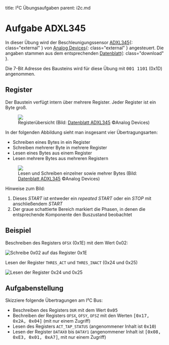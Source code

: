 title: I&sup2;C Übungsaufgaben
parent: i2c.md

# Aufgabe ADXL345
In dieser Übung wird der Beschleunigungssensor [ADXL345](http://www.analog.com/en/products/mems/mems-accelerometers/adxl345.html){: class="external" } von [Analog Devices](http://www.analog.com/){: class="external" } angesteuert. Die angaben stammen aus dem entsprechenden [Datenblatt](http://www.analog.com/media/en/technical-documentation/data-sheets/ADXL345.pdf){: class="download" }.

Die 7-Bit Adresse des Bausteins wird für diese Übung mit <samp>001 1101</samp> (0x1D) angenommen.

## Register
Der Baustein verfügt intern über mehrere Register. Jeder Register ist ein Byte groß.
<figure><img src="{filename}adxl345_registers.svg"><figcaption>Registerübersicht (Bild: <a href="http://www.analog.com/media/en/technical-documentation/data-sheets/ADXL345.pdf">Datenblatt ADXL345</a> &copy;Analog Devices)</figcaption></figure>

In der folgenden Abbildung sieht man insgesamt vier Übertragungsarten:

* Schreiben eines Bytes in ein Register
* Schreiben mehrerer Byte in mehrere Register
* Lesen eines Bytes aus einem Register
* Lesen mehrere Bytes aus mehreren Registern

<figure><img src="{filename}adxl345_overview.svg"><figcaption>Lesen und Schreiben einzelner sowie mehrer Bytes (Bild: <a href="http://www.analog.com/media/en/technical-documentation/data-sheets/ADXL345.pdf">Datenblatt ADXL345</a> &copy;Analog Devices)</figcaption></figure>
Hinweise zum Bild:

1. Dieses *START* ist entweder ein *repeated START* oder ein *STOP* mit anschließendem *START*
2. Der graue schattierte Bereich markiert die Phasen, in denen die entsprechende Komponente den Buszustand beobachtet

## Beispiel

Beschreiben des Registers <code>OFSX</code> (0x1E) mit dem Wert 0x02:

![Schreibe 0x02 auf das Register 0x1E]({filename}i2c_write_0x1E_0x02.svg)

Lesen der Register <code>THRES_ACT</code> und <code>THRES_INACT</code> (0x24 und 0x25)

![Lesen der Register 0x24 und 0x25]({filename}i2c_read_0x24.svg)

## Aufgabenstellung
Skizziere folgende Übertragungen am I&sup2;C Bus:

* Beschreiben des Registers <code>DUR</code> mit dem Wert <samp>0x05</samp>
* Bechreiben der Registers <code>OFSX</code>, <code>OFSY</code>, <code>OFSZ</code> mit den  Werten <samp>[0x17, 0x2A, 0x04]</samp> (mit nur einem Zugriff)
* Lesen des Registers <code>ACT_TAP_STATUS</code> (angenommener Inhalt ist <samp>0x10</samp>)
* Lesen der Register <code>DATAX0</code> bis <code>DATAY1</code> (angenommener Inhalt ist <samp>[0x08, 0xE3, 0x01, 0xA7]</samp>, mit nur einem Zugriff)

